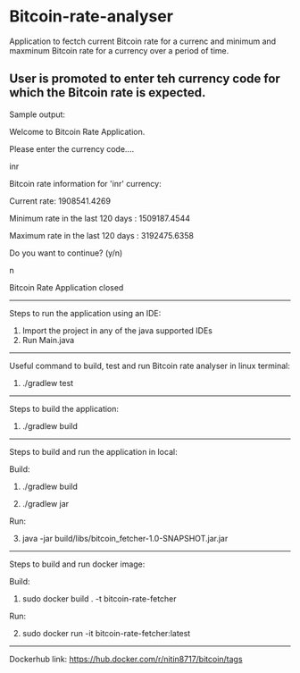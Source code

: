 # Bitcoin-rate-analyser
Application to fectch current Bitcoin rate for a currenc and minimum and maxminum Bitcoin rate for a currency over a period of time.

User is promoted to enter teh currency code for which the Bitcoin rate is expected.
--------------------------------------------------------------------------------------------------------------------
Sample output:

Welcome to Bitcoin Rate Application.

Please enter the currency code....

inr

Bitcoin rate information for 'inr' currency:
 
 Current rate: 1908541.4269
 
 Minimum rate in the last 120 days : 1509187.4544 
 
 Maximum rate in the last 120 days : 3192475.6358

Do you want to continue? (y/n)

n

Bitcoin Rate Application closed

-------------------------------------------------------------------------------------------------------------------------
Steps to run the application using an IDE:

 1. Import the project in any of the java supported IDEs
 2. Run Main.java
-------------------------------------------------------------------------------------------------------------------------
Useful command to build, test and run Bitcoin rate analyser in linux terminal:

1. ./gradlew test
-------------------------------------------------------------------------------------------------------------------------

Steps to build the application:

1. ./gradlew build
-------------------------------------------------------------------------------------------------------------------------

Steps to build and run the application in local:

Build:

1. ./gradlew build 

2. ./gradlew jar

Run:

3. java -jar build/libs/bitcoin_fetcher-1.0-SNAPSHOT.jar.jar

-------------------------------------------------------------------------------------------------------------------------
Steps to build and run docker image:

Build: 

1. sudo docker build . -t bitcoin-rate-fetcher

Run: 

2. sudo docker run -it bitcoin-rate-fetcher:latest
-------------------------------------------------------------------------------------------------------------------------

Dockerhub link: https://hub.docker.com/r/nitin8717/bitcoin/tags

